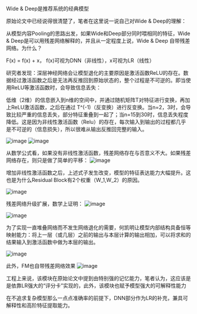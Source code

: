 Wide & Deep是推荐系统的经典模型

原始论文中已经说得很清楚了，笔者在这里说一说自己对Wide & Deep的理解：

从模型内容Pooling的思路出发，如果Wide和Deep部分同时喂相同的特征，Wide & Deep是可以用残差网络解释的，并且从一定程度上说，Wide & Deep 自带残差网络。为什么？

F(x) = f(x) + x， f(x)可视为DNN（非线性），x可视为LR（线性）

研究者发现：深层神经网络会让模型退化的主要原因是激活函数ReLU的存在。数据经过激活函数之后是无法再反推回到原始状态的，整个过程是不可逆的。即当使用ReLU等激活函数时，会导致信息丢失：

低维（2维）的信息嵌入到n维的空间中，并通过随机矩阵T对特征进行变换，再加上ReLU激活函数，之后在通过 T^(-1)（反变换）进行反变换。当n=2，3时，会导致比较严重的信息丢失，部分特征重叠到一起了；当n=15到30时，信息丢失程度降低。这是因为非线性激活函数（Relu）的存在，每次输入到输出的过程都几乎是不可逆的（信息损失），所以很难从输出反推回完整的输入。

![image](https://user-images.githubusercontent.com/68730894/115326678-3b8fba80-a1c0-11eb-8d74-f4c277a113d8.png)
![image](https://user-images.githubusercontent.com/68730894/115326683-3fbbd800-a1c0-11eb-945c-e6837d54005d.png)

从数学公式看，如果没有非线性激活函数，残差网络存在与否意义不大。如果残差网络存在，则只是做了简单的平移：
![image](https://user-images.githubusercontent.com/68730894/115326716-5104e480-a1c0-11eb-86a6-9783845b408c.png)

增加非线性激活函数之后，上述式子发生改变，模型的特征表达能力大幅提升。这也是为什么Residual Block有2个权重（W_1,W_2）的原因。

![image](https://user-images.githubusercontent.com/68730894/115326744-5eba6a00-a1c0-11eb-8d64-7a0cd29f1c28.png)

残差网络升级扩展，数学上证明：
![image](https://user-images.githubusercontent.com/68730894/115329746-557fcc00-a1c5-11eb-859e-a0871c94a291.png)

![image](https://user-images.githubusercontent.com/68730894/115329737-50228180-a1c5-11eb-9b83-280ac2fbe376.png)


为了实现一直堆叠网络而不发生网络退化的需要，何凯明让模型内部结构具备恒等映射能力：将上一层（或几层）之前的输出与本层计算的输出相加，可以将求和的结果输入到激活函数中做为本层的输出。

![image](https://user-images.githubusercontent.com/68730894/115329308-b6f36b00-a1c4-11eb-8663-ea1adf866b6e.png)

此外，FM也自带残差网络效果
![image](https://user-images.githubusercontent.com/68730894/115329578-13568a80-a1c5-11eb-9b34-871b845fdfd9.png)

工程上来说，该模块在原始论文中提到由特别强的记忆能力，笔者认为，这应该是是依靠LR强大的“评分卡”实现的，此外，该模块也赋予模型强大的可解释性能力

在不追求复杂模型那么一点点准确率的前提下，DNN部分作为LR的补充，兼具可解释性和高阶特征提取能力。
